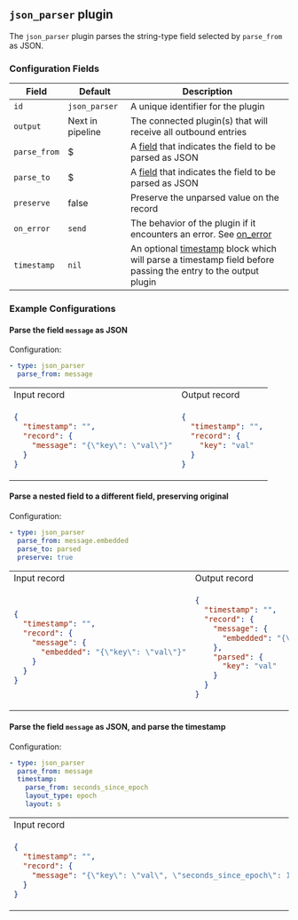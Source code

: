 ## `json_parser` plugin

The `json_parser` plugin parses the string-type field selected by `parse_from` as JSON.

### Configuration Fields

| Field        | Default          | Description                                                                                                                              |
| ---          | ---              | ---                                                                                                                                      |
| `id`         | `json_parser`    | A unique identifier for the plugin                                                                                                       |
| `output`     | Next in pipeline | The connected plugin(s) that will receive all outbound entries                                                                           |
| `parse_from` | $                | A [field](/docs/types/field.md) that indicates the field to be parsed as JSON                                                            |
| `parse_to`   | $                | A [field](/docs/types/field.md) that indicates the field to be parsed as JSON                                                            |
| `preserve`   | false            | Preserve the unparsed value on the record                                                                                                |
| `on_error`   | `send`           | The behavior of the plugin if it encounters an error. See [on_error](/docs/types/on_error.md)                                            |
| `timestamp`  | `nil`            | An optional [timestamp](/docs/types/timestamp.md) block which will parse a timestamp field before passing the entry to the output plugin |


### Example Configurations


#### Parse the field `message` as JSON

Configuration:
```yaml
- type: json_parser
  parse_from: message
```

<table>
<tr><td> Input record </td> <td> Output record </td></tr>
<tr>
<td>

```json
{
  "timestamp": "",
  "record": {
    "message": "{\"key\": \"val\"}"
  }
}
```

</td>
<td>

```json
{
  "timestamp": "",
  "record": {
    "key": "val"
  }
}
```

</td>
</tr>
</table>

#### Parse a nested field to a different field, preserving original

Configuration:
```yaml
- type: json_parser
  parse_from: message.embedded
  parse_to: parsed
  preserve: true
```

<table>
<tr><td> Input record </td> <td> Output record </td></tr>
<tr>
<td>

```json
{
  "timestamp": "",
  "record": {
    "message": {
      "embedded": "{\"key\": \"val\"}"
    }
  }
}
```

</td>
<td>

```json
{
  "timestamp": "",
  "record": {
    "message": {
      "embedded": "{\"key\": \"val\"}"
    },
    "parsed": {
      "key": "val"
    }
  }
}
```

</td>
</tr>
</table>

#### Parse the field `message` as JSON, and parse the timestamp

Configuration:
```yaml
- type: json_parser
  parse_from: message
  timestamp:
    parse_from: seconds_since_epoch
    layout_type: epoch
    layout: s
```

<table>
<tr><td> Input record </td> <td> Output record </td></tr>
<tr>
<td>

```json
{
  "timestamp": "",
  "record": {
    "message": "{\"key\": \"val\", \"seconds_since_epoch\": 1136214245}"
  }
}
```

</td>
<td>

```json
{
  "timestamp": "2006-01-02T15:04:05-07:00",
  "record": {
    "key": "val"
  }
}
```

</td>
</tr>
</table>
